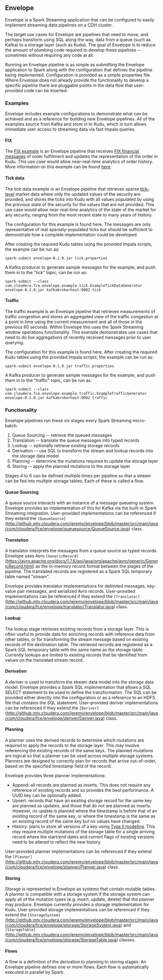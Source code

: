 ## Envelope

Envelope is a Spark Streaming application that can be configured to easily implement streaming data pipelines on a CDH cluster.

The target use cases for Envelope are pipelines that need to move, and perhaps transform using SQL along the way, data from a queue (such as Kafka) to a storage layer (such as Kudu). The goal of Envelope is to reduce the amount of plumbing code required to develop these pipelines -- sometimes without requiring any code at all.

Running an Envelope pipeline is as simple as submitting the Envelope application to Spark along with the configuration that defines the pipeline being implemented. Configuration is provided as a simple properties file. Where Envelope does not already provide the functionality to develop a specific pipeline there are pluggable points in the data flow that user-provided code can be inserted.

### Examples

Envelope includes example configurations to demonstrate what can be achieved and as a reference for building new Envelope pipelines. All of the examples source from Kafka and store in to Kudu, which in turn allows immediate user access to streaming data via fast Impala queries.

#### FIX

The [FIX example](http://github.mtv.cloudera.com/jeremy/envelope/tree/master/example/fix) is an Envelope pipeline that receives [FIX financial messages](https://en.wikipedia.org/wiki/Financial_Information_eXchange) of order fulfillment and updates the representation of the order in Kudu. This use case would allow near-real-time analytics of order history. More information on this example can be found [here](http://github.mtv.cloudera.com/jeremy/envelope/tree/master/example/fix/README.md).

#### Tick data

The tick data example is an Envelope pipeline that retrieves sparse [tick-level](http://www.investopedia.com/terms/t/tick.asp) market data where only the updated values of the security are provided, and stores the ticks into Kudu with all values populated by using the previous state of the security for the values that are not provided. This use case would allow near-real-time analytics of the state of the market for any security, ranging from the most recent state to many years of history.

The configuration for this example is found here. The messages are only representative of real sparsely-populated ticks but should be sufficient to demonstrate how a complete implementation could be developed.

After creating the required Kudu tables using the provided Impala scripts, the example can be run as:

    spark-submit envelope-0.1.0.jar tick.properties

A Kafka producer to generate sample messages for the example, and push them in to the "tick" topic, can be run as:

    spark-submit --class com.cloudera.fce.envelope.example.tick.ExampleTickDataGenerator envelope-0.1.0.jar kafkabrokerhost:9092 tick

#### Traffic

The traffic example is an Envelope pipeline that retrieves measurements of traffic congestion and stores an aggregated view of the traffic congestion at a point in time using the current measurement and all of those in the previous 60 seconds. Within Envelope this uses the Spark Streaming window operations functionality. This example demonstrates use cases that need to do live aggregations of recently received messages prior to user querying.

The configuration for this example is found here. After creating the required Kudu tables using the provided Impala scripts, the example can be run as:

    spark-submit envelope-0.1.0.jar traffic.properties

A Kafka producer to generate sample messages for the example, and push them in to the "traffic" topic, can be run as:

    spark-submit --class com.cloudera.fce.envelope.example.traffic.ExampleTrafficGenerator envelope-0.1.0.jar kafkabrokerhost:9092 traffic

### Functionality

Envelope pipelines run these six stages every Spark Streaming micro-batch:

 1. Queue Sourcing -- retrieve the queued messages
 2. Translation -- translate the queue messages into typed records
 3. Lookup -- optionally retrieve existing storage records
 4. Derivation -- use SQL to transform the stream and lookup records into the storage data model
 5. Planning -- determine the mutations required to update the storage layer
 6. Storing -- apply the planned mutations to the storage layer

Stages 4 to 6 can be defined multiple times per pipeline so that a stream can be fed into multiple storage tables. Each of these is called a flow.

#### Queue Sourcing

A queue source interacts with an instance of a message queueing system. Envelope provides an implementation of this for Kafka via the built-in Spark Streaming integration. User-provided implementations can be referenced if they extend the `[QueueSource]`(http://github.mtv.cloudera.com/jeremy/envelope/blob/master/src/main/java/com/cloudera/fce/envelope/queuesource/QueueSource.java) class.

#### Translation

A translator interprets the messages from a queue source as typed records. Envelope uses Avro `[GenericRecord]`(https://avro.apache.org/docs/1.7.6/api/java/org/apache/avro/generic/GenericRecord.html) as the in-memory record format between the stages of the pipeline. The translated records are registered as a Spark SQL temporary table named "stream".

Envelope provides translator implementations for delimited messages, key-value pair messages, and serialized Avro records. User-provided implementations can be referenced if they extend the `[Translator]`(http://github.mtv.cloudera.com/jeremy/envelope/blob/master/src/main/java/com/cloudera/fce/envelope/translator/Translator.java) class.

#### Lookup

The lookup stage retrieves existing records from a storage layer. This is often useful to provide data for enriching records with reference data from other tables, or for transforming the stream message based on existing records of the destination table. The retrieved records are registered as a Spark SQL temporary table with the same name as the storage table. Currently lookups are limited to existing records that be identified from values on the translated stream record.

#### Derivation

A deriver is used to transform the stream data model into the storage data model. Envelope provides a Spark SQL implementation that allows a SQL SELECT statement to be used to define the transformation. The SQL can be provided either directly into the configuration or as a reference to an HDFS file that contains the SQL statement. User-provided deriver implementations can be referenced if they extend the `[Deriver]`(http://github.mtv.cloudera.com/jeremy/envelope/blob/master/src/main/java/com/cloudera/fce/envelope/deriver/Deriver.java) class.

#### Planning

A planner uses the derived records to determine which mutations are required to apply the records to the storage layer. This may involve referencing the existing records of the same keys. The planned mutations are logical so that a planner can be used across multiple storage systems. Planners are designed to correctly plan for records that arrive out-of-order, based on the specified timestamp field of the record.

Envelope provides three planner implementations:
* Append: all records are planned as inserts. This does not require any reference of existing records and so provides the best performance. A UUID key can be optionally added.
* Upsert: records that have an existing storage record for the same key are planned as updates, and those that do not are planned as inserts. However, no update is planned where the timestamp is before that of an existing record of the same key, or where the timestamp is the same as an existing record of the same key but no values have changed.
* History: plans to store all versions of a key using [Type II modeling](https://en.wikipedia.org/wiki/Slowly_changing_dimension#Type_2). This may require multiple mutations of the storage table for a single arriving record where the start/end dates and current flags of existing versions need to be altered to reflect the new history.

User-provided planner implementations can be referenced if they extend the `[Planner]`(http://github.mtv.cloudera.com/jeremy/envelope/blob/master/src/main/java/com/cloudera/fce/envelope/planner/Planner.java) class.

#### Storing

Storage is represented in Envelope as systems that contain mutable tables. A planner is compatible with a storage system if the storage system can apply all of the mutation types (e.g. insert, update, delete) that the planner may produce. Envelope currently provides a storage implementation for Kudu. User-provided storage implementations can be referenced if they extend the `[StorageSystem]`(http://github.mtv.cloudera.com/jeremy/envelope/blob/master/src/main/java/com/cloudera/fce/envelope/storage/StorageSystem.java) and `[StorageTable]`(http://github.mtv.cloudera.com/jeremy/envelope/blob/master/src/main/java/com/cloudera/fce/envelope/storage/StorageTable.java) classes.

#### Flows

A flow is a definition of the derivation to planning to storing stages. An Envelope pipeline defines one or more flows. Each flow is automatically executed in parallel by Spark.

